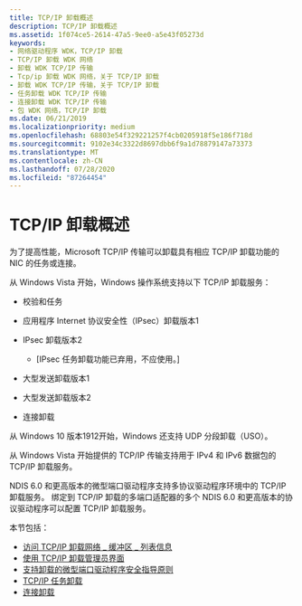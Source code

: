 ```yaml
---
title: TCP/IP 卸载概述
description: TCP/IP 卸载概述
ms.assetid: 1f074ce5-2614-47a5-9ee0-a5e43f05273d
keywords:
- 网络驱动程序 WDK，TCP/IP 卸载
- TCP/IP 卸载 WDK 网络
- 卸载 WDK TCP/IP 传输
- Tcp/ip 卸载 WDK 网络，关于 TCP/IP 卸载
- 卸载 WDK TCP/IP 传输，关于 TCP/IP 卸载
- 任务卸载 WDK TCP/IP 传输
- 连接卸载 WDK TCP/IP 传输
- 包 WDK 网络，TCP/IP 卸载
ms.date: 06/21/2019
ms.localizationpriority: medium
ms.openlocfilehash: 68803e54f329221257f4cb0205918f5e186f718d
ms.sourcegitcommit: 9102e34c3322d8697dbb6f9a1d78879147a73373
ms.translationtype: MT
ms.contentlocale: zh-CN
ms.lasthandoff: 07/28/2020
ms.locfileid: "87264454"
---
```

# <a name="tcpip-offload-overview"></a>TCP/IP 卸载概述

为了提高性能，Microsoft TCP/IP 传输可以卸载具有相应 TCP/IP 卸载功能的 NIC 的任务或连接。

从 Windows Vista 开始，Windows 操作系统支持以下 TCP/IP 卸载服务：

-   校验和任务

-   应用程序 Internet 协议安全性（IPsec）卸载版本1

-   IPsec 卸载版本2
    - \[IPsec 任务卸载功能已弃用，不应使用。\]

-   大型发送卸载版本1

-   大型发送卸载版本2

-   连接卸载

从 Windows 10 版本1912开始，Windows 还支持 UDP 分段卸载（USO）。

从 Windows Vista 开始提供的 TCP/IP 传输支持用于 IPv4 和 IPv6 数据包的 TCP/IP 卸载服务。

NDIS 6.0 和更高版本的微型端口驱动程序支持多协议驱动程序环境中的 TCP/IP 卸载服务。 绑定到 TCP/IP 卸载的多端口适配器的多个 NDIS 6.0 和更高版本的协议驱动程序可以配置 TCP/IP 卸载服务。

本节包括：

-   [访问 TCP/IP 卸载网络 \_ 缓冲区 \_ 列表信息](accessing-tcp-ip-offload-net-buffer-list-information.md)
-   [使用 TCP/IP 卸载管理员界面](using-the-tcp-ip-offload-administrator-interface.md)
-   [支持卸载的微型端口驱动程序安全指导原则](security-guidelines-for-offload-capable-miniport-drivers.md)
-   [TCP/IP 任务卸载](task-offload.md)
-   [连接卸载](connection-offload.md)

 

 





